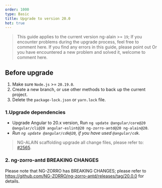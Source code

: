 ```yaml
---
order: 1000
type: Basic
title: Upgrade to version 20.0
hot: true
---
```


> This guide applies to the current version ng-alain >= `19`;
> If you encounter problems during the upgrade process, feel free to comment here.
> If you find any errors in this guide, please point out
> Or you have encountered a new problem and solved it, welcome to comment here.

## Before upgrade

1. Make sure `Node.js` >= `20.19.0`.
2. Create a new branch, or use other methods to back up the current project.
3. Delete the `package-lock.json` or `yarn.lock` file.

### 1.Upgrade dependencies

- Upgrade Angular to 20.x version, Run `ng update @angular/core@20 @angular/cli@20 angular-eslint@20 ng-zorro-antd@20 ng-alain@20`.
- _Run `ng update @angular/cdk@20`, if you have used `@angular/cdk`._

> NG-ALAIN scaffolding upgrade all change files, please refer to: [#2565](https://github.com/ng-alain/ng-alain/pull/2565/files).

### 2. ng-zorro-antd BREAKING CHANGES

Please note that NG-ZORRO has BREAKING CHANGES; please refer to
https://github.com/NG-ZORRO/ng-zorro-antd/releases/tag/20.0.0 for details.
